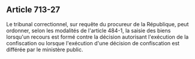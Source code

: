 Article 713-27
----
Le tribunal correctionnel, sur requête du procureur de la République, peut
ordonner, selon les modalités de l'article 484-1, la saisie des biens lorsqu'un
recours est formé contre la décision autorisant l'exécution de la confiscation
ou lorsque l'exécution d'une décision de confiscation est différée par le
ministère public.
